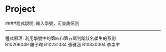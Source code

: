 # Project

####程式說明: 輸入學號，可查詢系別 

*******
程式原理: 利用學號中的第四和第五碼判斷該名學生的系別 </br>
B10209049 羅子昀 B10231034 張雅涵 B10330004 李崇聿
